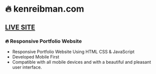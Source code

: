 # 🔥 kenreibman.com

## [LIVE SITE](https://kenreibman.com)

### 🔥 Responsive Portfolio Website

- Responsive Portfolio Website Using HTML CSS & JavaScript
- Developed Mobile First
- Compatible with all mobile devices and with a beautiful and pleasant user interface.


